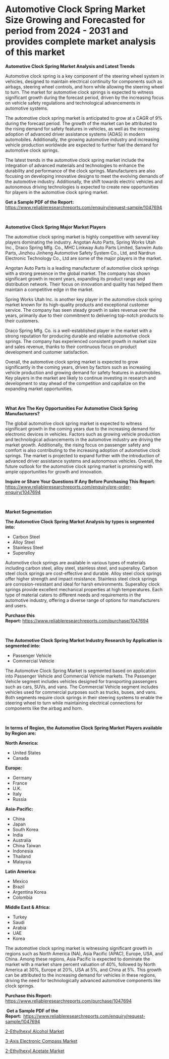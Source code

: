 <p><h1>Automotive Clock Spring Market Size Growing and Forecasted for period from 2024 - 2031 and provides complete market analysis of this market</h1></p><p><strong>Automotive Clock Spring Market Analysis and Latest Trends</strong></p>
<p><p>Automotive clock spring is a key component of the steering wheel system in vehicles, designed to maintain electrical continuity for components such as airbags, steering wheel controls, and horn while allowing the steering wheel to turn. The market for automotive clock springs is expected to witness significant growth during the forecast period, driven by the increasing focus on vehicle safety regulations and technological advancements in automotive systems.</p><p>The automotive clock spring market is anticipated to grow at a CAGR of 9% during the forecast period. The growth of the market can be attributed to the rising demand for safety features in vehicles, as well as the increasing adoption of advanced driver assistance systems (ADAS) in modern automobiles. Additionally, the growing automotive industry and increasing vehicle production worldwide are expected to further fuel the demand for automotive clock springs.</p><p>The latest trends in the automotive clock spring market include the integration of advanced materials and technologies to enhance the durability and performance of the clock springs. Manufacturers are also focusing on developing innovative designs to meet the evolving demands of the automotive industry. Additionally, the shift towards electric vehicles and autonomous driving technologies is expected to create new opportunities for players in the automotive clock spring market.</p></p>
<p><strong>Get a Sample PDF of the Report:&nbsp;</strong> <a href="https://www.reliableresearchreports.com/enquiry/request-sample/1047694">https://www.reliableresearchreports.com/enquiry/request-sample/1047694</a></p>
<p>&nbsp;</p>
<p><strong>Automotive Clock Spring Major Market Players</strong></p>
<p><p>The automotive clock spring market is highly competitive with several key players dominating the industry. Angotan Auto Parts, Spring Works Utah Inc., Draco Spring Mfg. Co., MHC Linkway Auto Parts Limited, Sanwim Auto Parts, Jinzhou Jinheng Automotive Safety System Co., Ltd, and Nardrun Electronic Technology Co., Ltd are some of the major players in the market.</p><p>Angotan Auto Parts is a leading manufacturer of automotive clock springs with a strong presence in the global market. The company has shown significant growth in recent years, expanding its product range and distribution network. Their focus on innovation and quality has helped them maintain a competitive edge in the market.</p><p>Spring Works Utah Inc. is another key player in the automotive clock spring market known for its high-quality products and exceptional customer service. The company has seen steady growth in sales revenue over the years, primarily due to their commitment to delivering top-notch products to their customers.</p><p>Draco Spring Mfg. Co. is a well-established player in the market with a strong reputation for producing durable and reliable automotive clock springs. The company has experienced consistent growth in market size and sales revenue, thanks to their continuous focus on product development and customer satisfaction.</p><p>Overall, the automotive clock spring market is expected to grow significantly in the coming years, driven by factors such as increasing vehicle production and growing demand for safety features in automobiles. Key players in the market are likely to continue investing in research and development to stay ahead of the competition and capitalize on the expanding market opportunities.</p></p>
<p>&nbsp;</p>
<p><strong>What Are The Key Opportunities For Automotive Clock Spring Manufacturers?</strong></p>
<p><p>The global automotive clock spring market is expected to witness significant growth in the coming years due to the increasing demand for electronic devices in vehicles. Factors such as growing vehicle production and technological advancements in the automotive industry are driving the market growth. Additionally, the rising focus on passenger safety and comfort is also contributing to the increasing adoption of automotive clock springs. The market is projected to expand further with the introduction of advanced driver assistance systems and autonomous vehicles. Overall, the future outlook for the automotive clock spring market is promising with ample opportunities for growth and innovation.</p></p>
<p><strong>Inquire or Share Your Questions If Any Before Purchasing This Report:</strong> <a href="https://www.reliableresearchreports.com/enquiry/pre-order-enquiry/1047694">https://www.reliableresearchreports.com/enquiry/pre-order-enquiry/1047694</a></p>
<p>&nbsp;</p>
<p><strong>Market Segmentation</strong></p>
<p><strong>The Automotive Clock Spring Market Analysis by types is segmented into:</strong></p>
<p><ul><li>Carbon Steel</li><li>Alloy Steel</li><li>Stainless Steel</li><li>Superalloy</li></ul></p>
<p><p>Automotive clock springs are available in various types of materials including carbon steel, alloy steel, stainless steel, and superalloy. Carbon steel clock springs are cost-effective and durable. Alloy steel clock springs offer higher strength and impact resistance. Stainless steel clock springs are corrosion-resistant and ideal for harsh environments. Superalloy clock springs provide excellent mechanical properties at high temperatures. Each type of material caters to different needs and requirements in the automotive industry, offering a diverse range of options for manufacturers and users.</p></p>
<p><strong>Purchase this Report:&nbsp;</strong><a href="https://www.reliableresearchreports.com/purchase/1047694">https://www.reliableresearchreports.com/purchase/1047694</a></p>
<p>&nbsp;</p>
<p><strong>The Automotive Clock Spring Market Industry Research by Application is segmented into:</strong></p>
<p><ul><li>Passenger Vehicle</li><li>Commercial Vehicle</li></ul></p>
<p><p>The Automotive Clock Spring Market is segmented based on application into Passenger Vehicle and Commercial Vehicle markets. The Passenger Vehicle segment includes vehicles designed for transporting passengers such as cars, SUVs, and vans. The Commercial Vehicle segment includes vehicles used for commercial purposes such as trucks, buses, and vans. Both segments require clock springs in their steering systems to enable the steering wheel to turn while maintaining electrical connections for components like the airbag and horn.</p></p>
<p>&nbsp;</p>
<p><strong>In terms of Region, the Automotive Clock Spring Market Players available by Region are:</strong></p>
<p>
    <p> <strong> North America: </strong>
        <ul>
            <li>United States</li>
            <li>Canada</li>
        </ul>
        </p> 
    <p> <strong> Europe: </strong>
        <ul>
            <li>Germany</li>
            <li>France</li>
            <li>U.K.</li>
            <li>Italy</li>
            <li>Russia</li>
        </ul>
        </p> 
    <p> <strong> Asia-Pacific: </strong>
        <ul>
            <li>China</li>
            <li>Japan</li>
            <li>South Korea</li>
            <li>India</li>
            <li>Australia</li>
            <li>China Taiwan</li>
            <li>Indonesia</li>
            <li>Thailand</li>
            <li>Malaysia</li>
        </ul>
        </p> 
    <p> <strong> Latin America: </strong>
        <ul>
            <li>Mexico</li>
            <li>Brazil</li>
            <li>Argentina Korea</li>
            <li>Colombia</li>
        </ul>
        </p> 
    <p> <strong> Middle East & Africa: </strong>
        <ul>
            <li>Turkey</li>
            <li>Saudi</li>
            <li>Arabia</li>
            <li>UAE</li>
            <li>Korea</li>
        </ul>
    </p>
    </p>
<p><p>The automotive clock spring market is witnessing significant growth in regions such as North America (NA), Asia Pacific (APAC), Europe, USA, and China. Among these regions, Asia Pacific is expected to dominate the market with a market share percent valuation of 40%, followed by North America at 30%, Europe at 20%, USA at 5%, and China at 5%. This growth can be attributed to the increasing demand for vehicles in these regions, driving the need for technologically advanced automotive components like clock springs.</p></p>
<p><strong>Purchase this Report: </strong><a href="https://www.reliableresearchreports.com/purchase/1047694">https://www.reliableresearchreports.com/purchase/1047694</a></p>
<p>&nbsp;<strong>Get a Sample PDF of the Report:&nbsp;&nbsp;</strong><a href="https://www.reliableresearchreports.com/enquiry/request-sample/1047694">https://www.reliableresearchreports.com/enquiry/request-sample/1047694</a></p>
<p><strong></strong></p>
<p><p><a href="https://view.publitas.com/reportprime-1/2-ethylhexyl-alcohol-market-size-growth-and-forecast-from-2023-2030/">2-Ethylhexyl Alcohol Market</a></p><p><a href="https://view.publitas.com/reportprime-1/3-axis-electronic-compass-market-share-market-new-trends-analysis-report-by-type-by-application-by-end-use-by-region-and-segment-forecasts-2023-2030/">3-Axis Electronic Compass Market</a></p><p><a href="https://view.publitas.com/reportprime-1/2-ethylhexyl-acetate-market-insights-market-players-and-forecast-till-2030/">2-Ethylhexyl Acetate Market</a></p></p>
